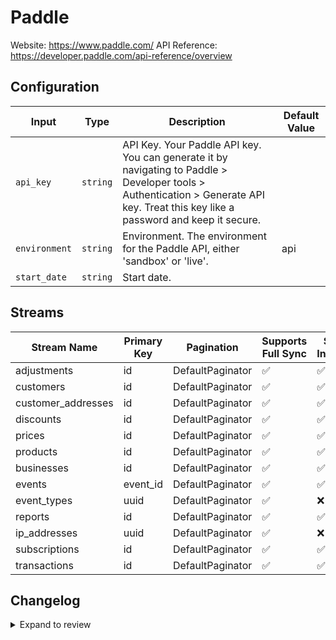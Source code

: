 # Paddle
Website: https://www.paddle.com/
API Reference: https://developer.paddle.com/api-reference/overview

## Configuration

| Input | Type | Description | Default Value |
|-------|------|-------------|---------------|
| `api_key` | `string` | API Key. Your Paddle API key. You can generate it by navigating to Paddle &gt; Developer tools &gt; Authentication &gt; Generate API key. Treat this key like a password and keep it secure. |  |
| `environment` | `string` | Environment. The environment for the Paddle API, either &#39;sandbox&#39; or &#39;live&#39;. | api |
| `start_date` | `string` | Start date.  |  |

## Streams
| Stream Name | Primary Key | Pagination | Supports Full Sync | Supports Incremental |
|-------------|-------------|------------|---------------------|----------------------|
| adjustments | id | DefaultPaginator | ✅ |  ✅  |
| customers | id | DefaultPaginator | ✅ |  ✅  |
| customer_addresses | id | DefaultPaginator | ✅ |  ✅  |
| discounts | id | DefaultPaginator | ✅ |  ✅  |
| prices | id | DefaultPaginator | ✅ |  ✅  |
| products | id | DefaultPaginator | ✅ |  ✅  |
| businesses | id | DefaultPaginator | ✅ |  ✅  |
| events | event_id | DefaultPaginator | ✅ |  ✅  |
| event_types | uuid | DefaultPaginator | ✅ |  ❌  |
| reports | id | DefaultPaginator | ✅ |  ✅  |
| ip_addresses | uuid | DefaultPaginator | ✅ |  ❌  |
| subscriptions | id | DefaultPaginator | ✅ |  ✅  |
| transactions | id | DefaultPaginator | ✅ |  ✅  |

## Changelog

<details>
  <summary>Expand to review</summary>

| Version          | Date              | Pull Request | Subject        |
|------------------|-------------------|--------------|----------------|
| 0.1.1 | 2025-07-05 | [62566](https://github.com/airbytehq/airbyte/pull/62566) | Update dependencies |
| 0.1.0 | 2025-07-01 | [62479](https://github.com/airbytehq/airbyte/pull/62479) | Add adjustments stream |
| 0.0.11 | 2025-07-01 | [62461](https://github.com/airbytehq/airbyte/pull/62461) | Add constant retry backoff per Paddle API Docs |
| 0.0.10 | 2025-06-28 | [62318](https://github.com/airbytehq/airbyte/pull/62318) | Update dependencies |
| 0.0.9 | 2025-06-21 | [61917](https://github.com/airbytehq/airbyte/pull/61917) | Update dependencies |
| 0.0.8 | 2025-06-14 | [60485](https://github.com/airbytehq/airbyte/pull/60485) | Update dependencies |
| 0.0.7 | 2025-05-10 | [60059](https://github.com/airbytehq/airbyte/pull/60059) | Update dependencies |
| 0.0.6 | 2025-05-04 | [59518](https://github.com/airbytehq/airbyte/pull/59518) | Update dependencies |
| 0.0.5 | 2025-04-27 | [59085](https://github.com/airbytehq/airbyte/pull/59085) | Update dependencies |
| 0.0.4 | 2025-04-19 | [58515](https://github.com/airbytehq/airbyte/pull/58515) | Update dependencies |
| 0.0.3 | 2025-04-12 | [57847](https://github.com/airbytehq/airbyte/pull/57847) | Update dependencies |
| 0.0.2 | 2025-04-05 | [57338](https://github.com/airbytehq/airbyte/pull/57338) | Update dependencies |
| 0.0.1 | 2025-04-04 | [57003](https://github.com/airbytehq/airbyte/pull/57003) | Initial release by [@btkcodedev](https://github.com/btkcodedev) via Connector Builder |

</details>
